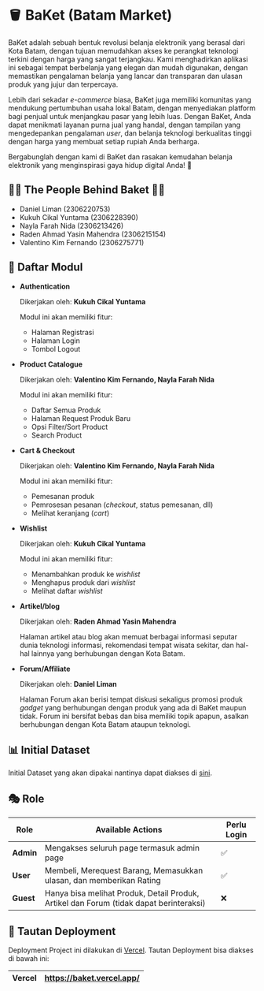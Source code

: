 # 🪣 BaKet (Batam Market)
BaKet adalah sebuah bentuk revolusi belanja elektronik yang berasal dari Kota Batam, dengan tujuan memudahkan akses ke perangkat teknologi terkini dengan harga yang sangat terjangkau. Kami menghadirkan aplikasi ini sebagai tempat berbelanja yang elegan dan mudah digunakan, dengan memastikan pengalaman belanja yang lancar dan transparan dan ulasan produk yang jujur dan terpercaya.

Lebih dari sekadar *e-commerce* biasa, BaKet juga memiliki komunitas yang mendukung pertumbuhan usaha lokal Batam, dengan menyediakan platform bagi penjual untuk menjangkau pasar yang lebih luas. Dengan BaKet, Anda dapat menikmati layanan purna jual yang handal, dengan tampilan yang mengedepankan pengalaman *user*, dan belanja teknologi berkualitas tinggi dengan harga yang membuat setiap rupiah Anda berharga. 

Bergabunglah dengan kami di BaKet dan rasakan kemudahan belanja elektronik yang menginspirasi gaya hidup digital Anda! 🤩


## 💁‍♂️ The People Behind Baket 💁‍♀️
- Daniel Liman (2306220753)
- Kukuh Cikal Yuntama (2306228390)
- Nayla Farah Nida (2306213426)
- Raden Ahmad Yasin Mahendra (2306215154)
- Valentino Kim Fernando (2306275771)


## 📝 Daftar Modul
- **Authentication** 
    
    Dikerjakan oleh: **Kukuh Cikal Yuntama**

    Modul ini akan memiliki fitur:
    - Halaman Registrasi
    - Halaman Login
    - Tombol Logout

    
- **Product Catalogue** 
    
    Dikerjakan oleh: **Valentino Kim Fernando, Nayla Farah Nida**

    Modul ini akan memiliki fitur:
    - Daftar Semua Produk
    - Halaman Request Produk Baru
    - Opsi Filter/Sort Product
    - Search Product
    
- **Cart & Checkout** 
    
    Dikerjakan oleh: **Valentino Kim Fernando, Nayla Farah Nida**

    Modul ini akan memiliki fitur:
    - Pemesanan produk
    - Pemrosesan pesanan (*checkout*, status pemesanan, dll)
    - Melihat keranjang (*cart*)
    
- **Wishlist** 
    
    Dikerjakan oleh: **Kukuh Cikal Yuntama**

    Modul ini akan memiliki fitur:
    - Menambahkan produk ke *wishlist*
    - Menghapus produk dari *wishlist*
    - Melihat daftar *wishlist*

- **Artikel/blog** 
    
    Dikerjakan oleh: **Raden Ahmad Yasin Mahendra**

    Halaman artikel atau blog akan memuat berbagai informasi seputar dunia teknologi informasi, rekomendasi tempat wisata sekitar, dan hal-hal lainnya yang berhubungan dengan Kota Batam.

- **Forum/Affiliate** 
    
    Dikerjakan oleh: **Daniel Liman**

    Halaman Forum akan berisi tempat diskusi sekaligus promosi produk *gadget* yang berhubungan dengan produk yang ada di BaKet maupun tidak. Forum ini bersifat bebas dan bisa memiliki topik apapun, asalkan berhubungan dengan Kota Batam ataupun teknologi.



## 📊 Initial Dataset
Initial Dataset yang akan dipakai nantinya dapat diakses di [sini](https://drive.google.com/drive/folders/1u2PMUezdhaP96hYOXRJazYORDYzfU8ez?usp=sharing).


## 🎭 Role
| Role | Available Actions | Perlu Login |
| ---- | ----------------- | ----------- |
| **Admin** | Mengakses seluruh page termasuk admin page | ✅ |
| **User** | Membeli, Merequest Barang, Memasukkan ulasan, dan memberikan Rating | ✅ |
| **Guest** | Hanya bisa melihat Produk, Detail Produk, Artikel dan Forum (tidak dapat berinteraksi) | ❌ |


## 🔗 Tautan Deployment
Deployment Project ini dilakukan di [Vercel](https://vercel.com). Tautan Deployment bisa diakses di bawah ini:

| Vercel | https://baket.vercel.app/ |
| ------ | ------------------------- |
